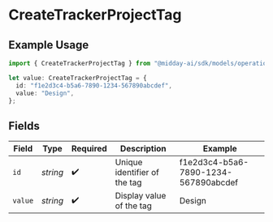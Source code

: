 # CreateTrackerProjectTag

## Example Usage

```typescript
import { CreateTrackerProjectTag } from "@midday-ai/sdk/models/operations";

let value: CreateTrackerProjectTag = {
  id: "f1e2d3c4-b5a6-7890-1234-567890abcdef",
  value: "Design",
};
```

## Fields

| Field                                | Type                                 | Required                             | Description                          | Example                              |
| ------------------------------------ | ------------------------------------ | ------------------------------------ | ------------------------------------ | ------------------------------------ |
| `id`                                 | *string*                             | :heavy_check_mark:                   | Unique identifier of the tag         | f1e2d3c4-b5a6-7890-1234-567890abcdef |
| `value`                              | *string*                             | :heavy_check_mark:                   | Display value of the tag             | Design                               |